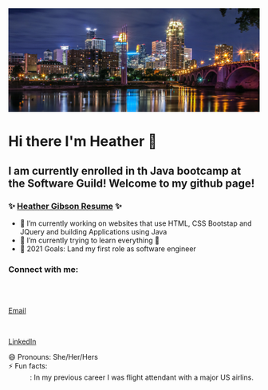 <img src="./img/minneapolis.jpg"  >

# Hi there I'm Heather 👋


## I am currently enrolled in th Java bootcamp at the Software Guild! Welcome to my github page! <br>

### ✨  [Heather Gibson Resume](./img/RESUME_B-1.jpg) ✨


- 🔭 I’m currently working on websites that use HTML, CSS Bootstap and JQuery and building Applications using Java
- 🌱 I’m currently trying to learn everything   🤣
- 🥅 2021 Goals: Land my first role as software engineer

###  Connect with me:

<br>
&nbsp;&nbsp;&nbsp;&nbsp;&nbsp;&nbsp;&nbsp;&nbsp;&nbsp;&nbsp; 

[Email](hgibson@gmail.com)

&nbsp;&nbsp;&nbsp;&nbsp;&nbsp;&nbsp;&nbsp;&nbsp;&nbsp;&nbsp;

[LinkedIn](https://www.linkedin.com/in/heather-gibson-4089721b9/)

😄 Pronouns: She/Her/Hers <br>
⚡ Fun facts:<br>
&nbsp;&nbsp;&nbsp;&nbsp;&nbsp;&nbsp;&nbsp;&nbsp;&nbsp;&nbsp; : In my previous career I was flight attendant with a major US airlins.


